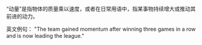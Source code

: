 “动量”是指物体的质量乘以速度，或者在日常用语中，指某事物持续增大或推动其前进的动力。

英文例句：
"The team gained momentum after winning three games in a row and is now leading the league."